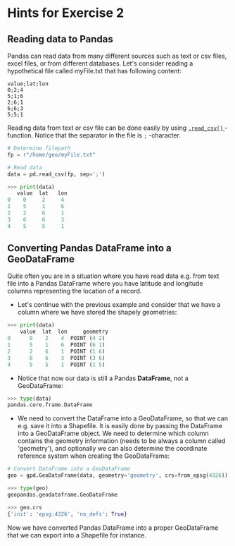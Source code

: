 # Hints for Exercise 2

## Reading data to Pandas

Pandas can read data from many different sources such as text or csv files, excel files, or from different databases. 
Let's consider reading a hypothetical file called myFile.txt that has following content:

 ```
 value;lat;lon
 0;2;4
 5;1;6
 2;6;1
 6;6;3
 5;5;1
 ```


Reading data from text or csv file can be done easily by using 
[ `.read_csv()` ](http://pandas.pydata.org/pandas-docs/stable/generated/pandas.read_csv.html) - function. Notice that the separator in the file is `;` -character.  

 ```python
 # Determine filepath
 fp = r"/home/geo/myFile.txt"
 
 # Read data
 data = pd.read_csv(fp, sep=';')
 
 >>> print(data)
    value  lat   lon
 0    0     2     4
 1    5     1     6
 2    2     6     1
 3    6     6     3
 4    5     5     1
 ```
  
## Converting Pandas DataFrame into a GeoDataFrame

Quite often you are in a situation where you have read data e.g. from text file into a Pandas DataFrame where you have latitude and longitude columns representing the location of a record. 

- Let's continue with the previous example and consider that we have a column where we have stored the shapely geometries:

 ```python
 >>> print(data)
     value  lat  lon     geometry
 0      0    2    4  POINT (4 2)
 1      5    1    6  POINT (6 1)
 2      2    6    1  POINT (1 6)
 3      6    6    3  POINT (3 6)
 4      5    5    1  POINT (1 5)
 ```
 
 - Notice that now our data is still a Pandas **DataFrame**, not a GeoDataFrame:
 
 ```python
 >>> type(data)
 pandas.core.frame.DataFrame
 ```

- We need to convert the DataFrame into a GeoDataFrame, so that we can e.g. save it into a Shapefile. It is easily done by passing the DataFrame into a GeoDataFrame object. We need to determine 
 which column contains the geometry information (needs to be always a column called 'geometry'), and optionally we can also determine the coordinate reference system when creating the GeoDataFrame:
 
 ```python
 # Convert DataFrame into a GeoDataFrame
 geo = gpd.GeoDataFrame(data, geometry='geometry', crs=from_epsg(4326))

 >>> type(geo)
 geopandas.geodataframe.GeoDataFrame
 
 >>> geo.crs
 {'init': 'epsg:4326', 'no_defs': True}
 ```
 Now we have converted Pandas DataFrame into a proper GeoDataFrame that we can export into a Shapefile for instance.  